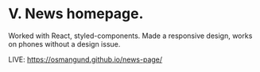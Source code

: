 # V. News homepage.
Worked with React, styled-components. Made a responsive design, works on phones without a design issue.

LIVE: https://osmangund.github.io/news-page/
